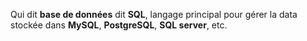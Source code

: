 Qui dit **base de données** dit **SQL**, langage principal pour gérer la data stockée dans **MySQL**, **PostgreSQL**, **SQL server**, etc.